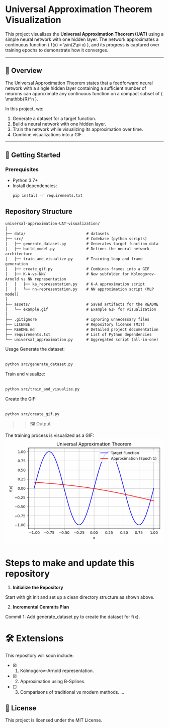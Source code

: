 # Universal Approximation Theorem Visualization

This project visualizes the **Universal Approximation Theorem (UAT)** using a simple neural network with one hidden layer. The network approximates a continuous function \( f(x) = \sin(2\pi x) \), and its progress is captured over training epochs to demonstrate how it converges.

---

## 🧠 Overview

The Universal Approximation Theorem states that a feedforward neural network with a single hidden layer containing a sufficient number of neurons can approximate any continuous function on a compact subset of \( \mathbb{R}^n \).

In this project, we:
1. Generate a dataset for a target function.
2. Build a neural network with one hidden layer.
3. Train the network while visualizing its approximation over time.
4. Combine visualizations into a GIF.

---

## 🚀 Getting Started

### Prerequisites
- Python 3.7+
- Install dependencies:
  ```bash
  pip install -r requirements.txt
  ```


## **Repository Structure**
```plaintext
universal-approximation-UAT-visualization/
│
├── data/                           # datasets
├── src/                            # Codebase (python scripts)
│   ├── generate_dataset.py         # Generates target function data
│   ├── build_model.py              # Defines the neural network architecture
│   ├── train_and_visualize.py      # Training loop and frame generation
│   ├── create_gif.py               # Combines frames into a GIF
│   ├── K-A-vs-NN/                  # New subfolder for Kolmogorov-Arnold vs NN representation
│   │   ├── ka_representation.py    # K-A approximation script
│   │   └── nn-representation.py    # NN approximation script (MLP model)
│
├── assets/                         # Saved artifacts for the README
│   └── example.gif                 # Example GIF for visualization
│
├── .gitignore                      # Ignoring unnecessary files
├── LICENSE                         # Repository license (MIT)
├── README.md                       # Detailed project documentation
├── requirements.txt                # List of Python dependencies
└── universal_approximation.py      # Aggregated script (all-in-one)
```


Usage
Generate the dataset:

```bash

python src/generate_dataset.py
```


Train and visualize:

```bash

python src/train_and_visualize.py
```


Create the GIF:

```bash

python src/create_gif.py
```


>> 🖼️ Output

The training process is visualized as a GIF:
![Universal Approximation Theorem With B-Splines Visualization](assets/universal_approximation1hiddenLayer.gif)


# Steps to make and update this repository

1. **Initialize the Repository**

  Start with git init and set up a clean directory structure as shown above.



2. **Incremental Commits Plan**

  Commit 1: Add generate_dataset.py to create the dataset for f(x).




# 🛠️ Extensions
  This repository will soon include:

  - [x] 1. Kolmogorov–Arnold representation.
  - [x] 2. Approximation using B-Splines.
  - [ ] 3. Comparisons of traditional vs modern methods.
  ...

    
## 📜 License
  This project is licensed under the MIT License.

